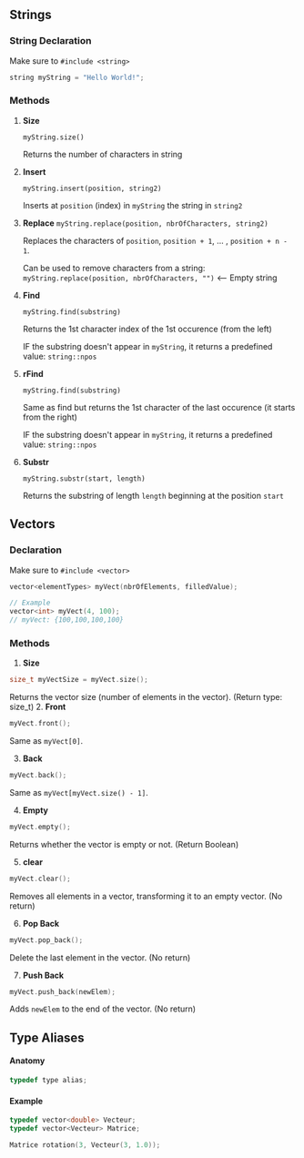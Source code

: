 ## Strings

### String Declaration

Make sure to `#include <string>`

```c++
string myString = "Hello World!";
```

### Methods

1. <b>Size</b>

    `myString.size()`

    Returns the number of characters in string

2. <b>Insert</b>

    `myString.insert(position, string2)`

    Inserts at `position` (index) in `myString` the string in `string2`

3. <b>Replace</b>
    `myString.replace(position, nbrOfCharacters, string2)`

    Replaces the characters of `position`, `position + 1`, ... , `position + n - 1`.

    Can be used to remove characters from a string: `myString.replace(position, nbrOfCharacters, "")` <-- Empty string

4. <b>Find</b>

    `myString.find(substring)`

    Returns the 1st character index of the 1st occurence (from the left)

    IF the substring doesn't appear in `myString`, it returns a predefined value: `string::npos`

5. <b>rFind</b>

    `myString.find(substring)`

    Same as find but returns the 1st character of the last occurence (it starts from the right)

    IF the substring doesn't appear in `myString`, it returns a predefined value: `string::npos`

6. <b>Substr</b>

    `myString.substr(start, length)`

    Returns the substring of length `length` beginning at the position `start`


## Vectors

### Declaration

Make sure to `#include <vector>`

```c++
vector<elementTypes> myVect(nbrOfElements, filledValue);

// Example
vector<int> myVect(4, 100);
// myVect: {100,100,100,100}  
```

### Methods

1. <b>Size</b>

```c++
size_t myVectSize = myVect.size();
```

Returns the vector size (number of elements in the vector). (Return type: size_t)
2. <b>Front</b>

```c++
myVect.front();
```

Same as `myVect[0]`.

3. <b>Back</b>

```c++
myVect.back();
```

Same as `myVect[myVect.size() - 1]`.

4. <b>Empty</b>

```c++
myVect.empty();
```

Returns whether the vector is empty or not. (Return Boolean)

5. <b>clear</b>

```c++
myVect.clear();
```

Removes all elements in a vector, transforming it to an empty vector. (No return)

6. <b>Pop Back</b>

```c++
myVect.pop_back();
```

Delete the last element in the vector. (No return)

7. <b>Push Back</b>

```c++
myVect.push_back(newElem);
```

Adds `newElem` to the end of the vector. (No return)

## Type Aliases

#### Anatomy

```c++
typedef type alias;
```

#### Example

```cpp
typedef vector<double> Vecteur;
typedef vector<Vecteur> Matrice;

Matrice rotation(3, Vecteur(3, 1.0));
```
